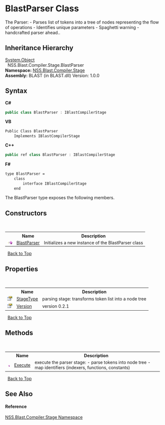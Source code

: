 # BlastParser Class
 

The Parser: - Parses list of tokens into a tree of nodes representing the flow of operations - Identifies unique parameters - Spaghetti warning - handcrafted parser ahead..


## Inheritance Hierarchy
<a href="https://docs.microsoft.com/dotnet/api/system.object" target="_blank" rel="noopener noreferrer">System.Object</a><br />&nbsp;&nbsp;NSS.Blast.Compiler.Stage.BlastParser<br />
**Namespace:**&nbsp;<a href="f44e629d-16ad-ce78-c6d1-bb239589698b.md">NSS.Blast.Compiler.Stage</a><br />**Assembly:**&nbsp;BLAST (in BLAST.dll) Version: 1.0.0

## Syntax

**C#**<br />
``` C#
public class BlastParser : IBlastCompilerStage
```

**VB**<br />
``` VB
Public Class BlastParser
	Implements IBlastCompilerStage
```

**C++**<br />
``` C++
public ref class BlastParser : IBlastCompilerStage
```

**F#**<br />
``` F#
type BlastParser =  
    class
        interface IBlastCompilerStage
    end
```

The BlastParser type exposes the following members.


## Constructors
&nbsp;<table><tr><th></th><th>Name</th><th>Description</th></tr><tr><td>![Public method](media/pubmethod.gif "Public method")</td><td><a href="79ac5b21-1640-61f3-b7a4-f02c092de7f4.md">BlastParser</a></td><td>
Initializes a new instance of the BlastParser class</td></tr></table>&nbsp;
<a href="#blastparser-class">Back to Top</a>

## Properties
&nbsp;<table><tr><th></th><th>Name</th><th>Description</th></tr><tr><td>![Public property](media/pubproperty.gif "Public property")</td><td><a href="48218ca0-8757-1215-4cb7-2414cbd0b56f.md">StageType</a></td><td>
parsing stage: transforms token list into a node tree</td></tr><tr><td>![Public property](media/pubproperty.gif "Public property")</td><td><a href="83d73261-dfdc-0868-a71c-6322f72012bb.md">Version</a></td><td>
version 0.2.1</td></tr></table>&nbsp;
<a href="#blastparser-class">Back to Top</a>

## Methods
&nbsp;<table><tr><th></th><th>Name</th><th>Description</th></tr><tr><td>![Public method](media/pubmethod.gif "Public method")</td><td><a href="9c9c871b-6c86-80cf-f7a1-9f50d9bf450f.md">Execute</a></td><td>
execute the parser stage: - parse tokens into node tree - map identifiers (indexers, functions, constants)</td></tr></table>&nbsp;
<a href="#blastparser-class">Back to Top</a>

## See Also


#### Reference
<a href="f44e629d-16ad-ce78-c6d1-bb239589698b.md">NSS.Blast.Compiler.Stage Namespace</a><br />